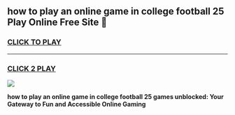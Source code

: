 
## how to play an online game in college football 25 Play Online Free Site 👋
<h3>
<a href="https://download.freeplayer.one?title=how_to_play_an_online_game_in_college_football_25&ref=21F">CLICK TO PLAY</a></h3>
<hr>

<h3>
<a href="https://download.freeplayer.one?title=how_to_play_an_online_game_in_college_football_25&ref=21F">CLICK 2 PLAY</a>
  
</h3>

<a href="https://download.freeplayer.one?title=how_to_play_an_online_game_in_college_football_25&ref=21F"><img src="https://cdnb.artstation.com/p/assets/images/images/032/539/853/original/anto-thomas-button-gif.gif"></a>


**how to play an online game in college football 25 games unblocked: Your Gateway to Fun and Accessible Online Gaming**
